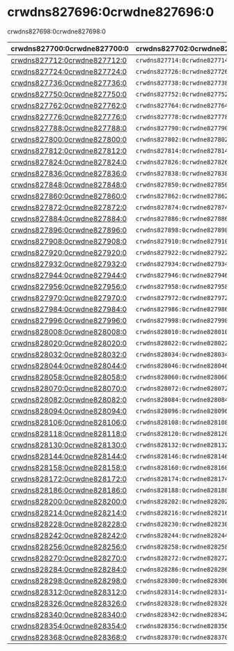 # crwdns827696:0crwdne827696:0

<p class="description">crwdns827698:0crwdne827698:0</p>

| crwdns827700:0crwdne827700:0                                 | crwdns827702:0crwdne827702:0   | crwdns827704:0crwdne827704:0                                                         | crwdns827706:0crwdne827706:0   | crwdns827708:0crwdne827708:0                                   |
|:------------------------------------------------------------ |:------------------------------ |:------------------------------------------------------------------------------------ |:------------------------------ |:-------------------------------------------------------------- |
| [crwdns827712:0crwdne827712:0](crwdns827710:0crwdne827710:0) | `crwdns827714:0crwdne827714:0` | `crwdns827716:0crwdne827716:0`                                                       | `crwdns827718:0crwdne827718:0` | `crwdns827720:0crwdne827720:0`                                 |
| [crwdns827724:0crwdne827724:0](crwdns827722:0crwdne827722:0) | `crwdns827726:0crwdne827726:0` | `crwdns827728:0crwdne827728:0`                                                       | `crwdns827730:0crwdne827730:0` | `crwdns827732:0crwdne827732:0`                                 |
| [crwdns827736:0crwdne827736:0](crwdns827734:0crwdne827734:0) | `crwdns827738:0crwdne827738:0` | `crwdns827740:0crwdne827740:0`                                                       | `crwdns827742:0crwdne827742:0` | [`crwdns827746:0crwdne827746:0`](crwdns827744:0crwdne827744:0) |
| [crwdns827750:0crwdne827750:0](crwdns827748:0crwdne827748:0) | `crwdns827752:0crwdne827752:0` | `crwdns827754:0crwdne827754:0`                                                       | `crwdns827756:0crwdne827756:0` | `crwdns827758:0crwdne827758:0`                                 |
| [crwdns827762:0crwdne827762:0](crwdns827760:0crwdne827760:0) | `crwdns827764:0crwdne827764:0` | `crwdns827766:0crwdne827766:0`                                                       | `crwdns827768:0crwdne827768:0` | [`crwdns827772:0crwdne827772:0`](crwdns827770:0crwdne827770:0) |
| [crwdns827776:0crwdne827776:0](crwdns827774:0crwdne827774:0) | `crwdns827778:0crwdne827778:0` | `crwdns827780:0crwdne827780:0`                                                       | `crwdns827782:0crwdne827782:0` | `crwdns827784:0crwdne827784:0`                                 |
| [crwdns827788:0crwdne827788:0](crwdns827786:0crwdne827786:0) | `crwdns827790:0crwdne827790:0` | `crwdns827792:0crwdne827792:0`                                                       | `crwdns827794:0crwdne827794:0` | `crwdns827796:0crwdne827796:0`                                 |
| [crwdns827800:0crwdne827800:0](crwdns827798:0crwdne827798:0) | `crwdns827802:0crwdne827802:0` | `crwdns827804:0crwdne827804:0`                                                       | `crwdns827806:0crwdne827806:0` | `crwdns827808:0crwdne827808:0`                                 |
| [crwdns827812:0crwdne827812:0](crwdns827810:0crwdne827810:0) | `crwdns827814:0crwdne827814:0` | `crwdns827816:0crwdne827816:0`                                                       | `crwdns827818:0crwdne827818:0` | crwdns827820:0crwdne827820:0                                   |
| [crwdns827824:0crwdne827824:0](crwdns827822:0crwdne827822:0) | `crwdns827826:0crwdne827826:0` | `crwdns827828:0crwdne827828:0`                                                       | `crwdns827830:0crwdne827830:0` | crwdns827832:0crwdne827832:0                                   |
| [crwdns827836:0crwdne827836:0](crwdns827834:0crwdne827834:0) | `crwdns827838:0crwdne827838:0` | `crwdns827840:0crwdne827840:0`                                                       | `crwdns827842:0crwdne827842:0` | crwdns827844:0crwdne827844:0                                   |
| [crwdns827848:0crwdne827848:0](crwdns827846:0crwdne827846:0) | `crwdns827850:0crwdne827850:0` | `crwdns827852:0crwdne827852:0`                                                       | `crwdns827854:0crwdne827854:0` | crwdns827856:0crwdne827856:0                                   |
| [crwdns827860:0crwdne827860:0](crwdns827858:0crwdne827858:0) | `crwdns827862:0crwdne827862:0` | `crwdns827864:0crwdne827864:0`                                                       | `crwdns827866:0crwdne827866:0` | crwdns827868:0crwdne827868:0                                   |
| [crwdns827872:0crwdne827872:0](crwdns827870:0crwdne827870:0) | `crwdns827874:0crwdne827874:0` | `crwdns827876:0crwdne827876:0`                                                       | `crwdns827878:0crwdne827878:0` | crwdns827880:0crwdne827880:0                                   |
| [crwdns827884:0crwdne827884:0](crwdns827882:0crwdne827882:0) | `crwdns827886:0crwdne827886:0` | `crwdns827888:0crwdne827888:0`                                                       | `crwdns827890:0crwdne827890:0` | crwdns827892:0crwdne827892:0                                   |
| [crwdns827896:0crwdne827896:0](crwdns827894:0crwdne827894:0) | `crwdns827898:0crwdne827898:0` | `crwdns827900:0crwdne827900:0`                                                       | `crwdns827902:0crwdne827902:0` | crwdns827904:0crwdne827904:0                                   |
| [crwdns827908:0crwdne827908:0](crwdns827906:0crwdne827906:0) | `crwdns827910:0crwdne827910:0` | `crwdns827912:0crwdne827912:0`                                                       | `crwdns827914:0crwdne827914:0` | crwdns827916:0crwdne827916:0                                   |
| [crwdns827920:0crwdne827920:0](crwdns827918:0crwdne827918:0) | `crwdns827922:0crwdne827922:0` | `crwdns827924:0crwdne827924:0`                                                       | `crwdns827926:0crwdne827926:0` | crwdns827928:0crwdne827928:0                                   |
| [crwdns827932:0crwdne827932:0](crwdns827930:0crwdne827930:0) | `crwdns827934:0crwdne827934:0` | `crwdns827936:0crwdne827936:0`                                                       | `crwdns827938:0crwdne827938:0` | crwdns827940:0crwdne827940:0                                   |
| [crwdns827944:0crwdne827944:0](crwdns827942:0crwdne827942:0) | `crwdns827946:0crwdne827946:0` | `crwdns827948:0crwdne827948:0`                                                       | `crwdns827950:0crwdne827950:0` | crwdns827952:0crwdne827952:0                                   |
| [crwdns827956:0crwdne827956:0](crwdns827954:0crwdne827954:0) | `crwdns827958:0crwdne827958:0` | `crwdns827960:0crwdne827960:0`                                                       | `crwdns827962:0crwdne827962:0` | [`crwdns827966:0crwdne827966:0`](crwdns827964:0crwdne827964:0) |
| [crwdns827970:0crwdne827970:0](crwdns827968:0crwdne827968:0) | `crwdns827972:0crwdne827972:0` | `crwdns827974:0crwdne827974:0`                                                       | `crwdns827976:0crwdne827976:0` | [`crwdns827980:0crwdne827980:0`](crwdns827978:0crwdne827978:0) |
| [crwdns827984:0crwdne827984:0](crwdns827982:0crwdne827982:0) | `crwdns827986:0crwdne827986:0` | `crwdns827988:0crwdne827988:0`                                                       | `crwdns827990:0crwdne827990:0` | crwdns827992:0crwdne827992:0                                   |
| [crwdns827996:0crwdne827996:0](crwdns827994:0crwdne827994:0) | `crwdns827998:0crwdne827998:0` | `crwdns828000:0crwdne828000:0`                                                       | `crwdns828002:0crwdne828002:0` | crwdns828004:0crwdne828004:0                                   |
| [crwdns828008:0crwdne828008:0](crwdns828006:0crwdne828006:0) | `crwdns828010:0crwdne828010:0` | `crwdns828012:0crwdne828012:0`                                                       | `crwdns828014:0crwdne828014:0` | crwdns828016:0crwdne828016:0                                   |
| [crwdns828020:0crwdne828020:0](crwdns828018:0crwdne828018:0) | `crwdns828022:0crwdne828022:0` | `crwdns828024:0crwdne828024:0`                                                       | `crwdns828026:0crwdne828026:0` | crwdns828028:0crwdne828028:0                                   |
| [crwdns828032:0crwdne828032:0](crwdns828030:0crwdne828030:0) | `crwdns828034:0crwdne828034:0` | `crwdns828036:0crwdne828036:0`                                                       | `crwdns828038:0crwdne828038:0` | crwdns828040:0crwdne828040:0                                   |
| [crwdns828044:0crwdne828044:0](crwdns828042:0crwdne828042:0) | `crwdns828046:0crwdne828046:0` | `crwdns828048:0crwdne828048:0`                                                       | `crwdns828050:0crwdne828050:0` | [`crwdns828054:0crwdne828054:0`](crwdns828052:0crwdne828052:0) |
| [crwdns828058:0crwdne828058:0](crwdns828056:0crwdne828056:0) | `crwdns828060:0crwdne828060:0` | `crwdns828062:0crwdne828062:0`                                                       | `crwdns828064:0crwdne828064:0` | crwdns828066:0crwdne828066:0                                   |
| [crwdns828070:0crwdne828070:0](crwdns828068:0crwdne828068:0) | `crwdns828072:0crwdne828072:0` | `crwdns828074:0crwdne828074:0`                                                       | `crwdns828076:0crwdne828076:0` | crwdns828078:0crwdne828078:0                                   |
| [crwdns828082:0crwdne828082:0](crwdns828080:0crwdne828080:0) | `crwdns828084:0crwdne828084:0` | `crwdns828086:0crwdne828086:0`                                                       | `crwdns828088:0crwdne828088:0` | crwdns828090:0crwdne828090:0                                   |
| [crwdns828094:0crwdne828094:0](crwdns828092:0crwdne828092:0) | `crwdns828096:0crwdne828096:0` | `crwdns828098:0crwdne828098:0`                                                       | `crwdns828100:0crwdne828100:0` | crwdns828102:0crwdne828102:0                                   |
| [crwdns828106:0crwdne828106:0](crwdns828104:0crwdne828104:0) | `crwdns828108:0crwdne828108:0` | `crwdns828110:0crwdne828110:0`                                                       | `crwdns828112:0crwdne828112:0` | crwdns828114:0crwdne828114:0                                   |
| [crwdns828118:0crwdne828118:0](crwdns828116:0crwdne828116:0) | `crwdns828120:0crwdne828120:0` | `crwdns828122:0crwdne828122:0`                                                       | `crwdns828124:0crwdne828124:0` | crwdns828126:0crwdne828126:0                                   |
| [crwdns828130:0crwdne828130:0](crwdns828128:0crwdne828128:0) | `crwdns828132:0crwdne828132:0` | `rwdns828134:0crwdne828134:0ask_5c6b5e137578a3.59395355crwdns828134:0crwdne828134:0` | `crwdns828136:0crwdne828136:0` | [`crwdns828140:0crwdne828140:0`](crwdns828138:0crwdne828138:0) |
| [crwdns828144:0crwdne828144:0](crwdns828142:0crwdne828142:0) | `crwdns828146:0crwdne828146:0` | `crwdns828148:0crwdne828148:0`                                                       | `crwdns828150:0crwdne828150:0` | [`crwdns828154:0crwdne828154:0`](crwdns828152:0crwdne828152:0) |
| [crwdns828158:0crwdne828158:0](crwdns828156:0crwdne828156:0) | `crwdns828160:0crwdne828160:0` | `crwdns828162:0crwdne828162:0`                                                       | `crwdns828164:0crwdne828164:0` | [`crwdns828168:0crwdne828168:0`](crwdns828166:0crwdne828166:0) |
| [crwdns828172:0crwdne828172:0](crwdns828170:0crwdne828170:0) | `crwdns828174:0crwdne828174:0` | `crwdns828176:0crwdne828176:0`                                                       | `crwdns828178:0crwdne828178:0` | [`crwdns828182:0crwdne828182:0`](crwdns828180:0crwdne828180:0) |
| [crwdns828186:0crwdne828186:0](crwdns828184:0crwdne828184:0) | `crwdns828188:0crwdne828188:0` | `crwdns828190:0crwdne828190:0`                                                       | `crwdns828192:0crwdne828192:0` | [`crwdns828196:0crwdne828196:0`](crwdns828194:0crwdne828194:0) |
| [crwdns828200:0crwdne828200:0](crwdns828198:0crwdne828198:0) | `crwdns828202:0crwdne828202:0` | `crwdns828204:0crwdne828204:0`                                                       | crwdns828206:0crwdne828206:0   | [`crwdns828210:0crwdne828210:0`](crwdns828208:0crwdne828208:0) |
| [crwdns828214:0crwdne828214:0](crwdns828212:0crwdne828212:0) | `crwdns828216:0crwdne828216:0` | `crwdns828218:0crwdne828218:0`                                                       | crwdns828220:0crwdne828220:0   | [`crwdns828224:0crwdne828224:0`](crwdns828222:0crwdne828222:0) |
| [crwdns828228:0crwdne828228:0](crwdns828226:0crwdne828226:0) | `crwdns828230:0crwdne828230:0` | `ask_5c6b5e138899a4.93440804crwdns828232:0crwdne828232:0`                            | `crwdns828234:0crwdne828234:0` | [`crwdns828238:0crwdne828238:0`](crwdns828236:0crwdne828236:0) |
| [crwdns828242:0crwdne828242:0](crwdns828240:0crwdne828240:0) | `crwdns828244:0crwdne828244:0` | `crwdns828246:0crwdne828246:0`                                                       | `crwdns828248:0crwdne828248:0` | [`crwdns828252:0crwdne828252:0`](crwdns828250:0crwdne828250:0) |
| [crwdns828256:0crwdne828256:0](crwdns828254:0crwdne828254:0) | `crwdns828258:0crwdne828258:0` | `crwdns828260:0crwdne828260:0`                                                       | `crwdns828262:0crwdne828262:0` | [`crwdns828266:0crwdne828266:0`](crwdns828264:0crwdne828264:0) |
| [crwdns828270:0crwdne828270:0](crwdns828268:0crwdne828268:0) | `crwdns828272:0crwdne828272:0` | `crwdns828274:0crwdne828274:0`                                                       | `crwdns828276:0crwdne828276:0` | [`crwdns828280:0crwdne828280:0`](crwdns828278:0crwdne828278:0) |
| [crwdns828284:0crwdne828284:0](crwdns828282:0crwdne828282:0) | `crwdns828286:0crwdne828286:0` | `crwdns828288:0crwdne828288:0`                                                       | `crwdns828290:0crwdne828290:0` | [`crwdns828294:0crwdne828294:0`](crwdns828292:0crwdne828292:0) |
| [crwdns828298:0crwdne828298:0](crwdns828296:0crwdne828296:0) | `crwdns828300:0crwdne828300:0` | `crwdns828302:0crwdne828302:0`                                                       | crwdns828304:0crwdne828304:0   | [`crwdns828308:0crwdne828308:0`](crwdns828306:0crwdne828306:0) |
| [crwdns828312:0crwdne828312:0](crwdns828310:0crwdne828310:0) | `crwdns828314:0crwdne828314:0` | `crwdns828316:0crwdne828316:0`                                                       | crwdns828318:0crwdne828318:0   | [`crwdns828322:0crwdne828322:0`](crwdns828320:0crwdne828320:0) |
| [crwdns828326:0crwdne828326:0](crwdns828324:0crwdne828324:0) | `crwdns828328:0crwdne828328:0` | `crwdns828330:0crwdne828330:0`                                                       | `crwdns828332:0crwdne828332:0` | [`crwdns828336:0crwdne828336:0`](crwdns828334:0crwdne828334:0) |
| [crwdns828340:0crwdne828340:0](crwdns828338:0crwdne828338:0) | `crwdns828342:0crwdne828342:0` | `crwdns828344:0crwdne828344:0`                                                       | `crwdns828346:0crwdne828346:0` | [`crwdns828350:0crwdne828350:0`](crwdns828348:0crwdne828348:0) |
| [crwdns828354:0crwdne828354:0](crwdns828352:0crwdne828352:0) | `crwdns828356:0crwdne828356:0` | `crwdns828358:0crwdne828358:0`                                                       | `crwdns828360:0crwdne828360:0` | [`crwdns828364:0crwdne828364:0`](crwdns828362:0crwdne828362:0) |
| [crwdns828368:0crwdne828368:0](crwdns828366:0crwdne828366:0) | `crwdns828370:0crwdne828370:0` | `crwdns828372:0crwdne828372:0`                                                       | `crwdns828374:0crwdne828374:0` | crwdns828376:0crwdne828376:0                                   |